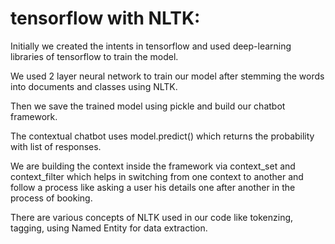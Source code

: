 # tensorflow with NLTK:

Initially we created the intents in tensorflow and used deep-learning libraries of tensorflow to train the model. 

We used 2 layer neural network to train our model after stemming the words into documents and classes using NLTK.

Then we save the trained model using pickle and build our chatbot framework.

The contextual chatbot uses model.predict() which returns the probability with list of responses.

We are building the context inside the framework via context_set and context_filter which helps in switching from one context to another and follow a process like asking a user his details one after another in the process of booking.

There are various concepts of NLTK used in our code like tokenzing, tagging, using Named Entity for data extraction.
